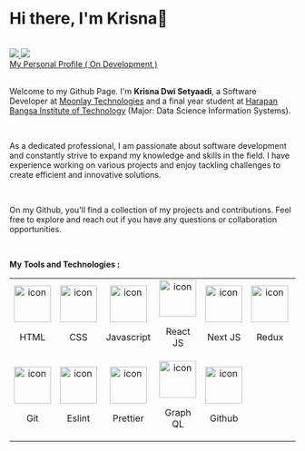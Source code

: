 <h1>Hi there, I'm Krisna👋</h1>
<br/>
<div align="justify">
    <a href="https://www.instagram.com/krisnasetyadii/">
        <img src="https://img.shields.io/badge/Instagram-%23E4405F.svg?style=for-the-badge&logo=Instagram&logoColor=white">
    </a>
    <a href="https://www.linkedin.com/in/krisnadwisetyaadi/">
        <img src="https://img.shields.io/badge/Linkedin-%231DA1F2.svg?style=for-the-badge&logo=Linkedin&logoColor=white" />
    </a>
</div>
<div>
    <a href="https://krisnadwisetyaadi.vercel.app/">
        My Personal Profile ( On Development )
    </a>
</div>
<br/>
<p>Welcome to my Github Page. I'm <b>Krisna Dwi Setyaadi</b>, a Software Developer at <a href="https://moonlay.com">Moonlay Technologies</a> and a final year student at <a href="https://www.ithb.ac.id">Harapan Bangsa Institute of Technology</a> (Major: Data Science Information Systems).</p>

<br/>
<p>As a dedicated professional, I am passionate about software development and constantly strive to expand my knowledge and skills in the field. I have experience working on various projects and enjoy tackling challenges to create efficient and innovative solutions.</p>
<br/>
<p>On my Github, you'll find a collection of my projects and contributions. Feel free to explore and reach out if you have any questions or collaboration opportunities.</p>
<br/>

**My Tools and Technologies :**

<table>
    <tr>
        <td align="center" width="96">
            <img src="https://skillicons.dev/icons?i=html&theme=light" alt="icon" width="65" height="65" />
            <p>HTML</p>
        </td>
        <td align="center" width="96">
            <img src="https://skillicons.dev/icons?i=css&theme=light" alt="icon" width="65" height="65" />
            <p>CSS</p>
        </td>
        <td align="center" width="96">
            <img src="https://techstack-generator.vercel.app/js-icon.svg" alt="icon" width="65" height="65" />
            <p>Javascript</p>
        </td>
        <td align="center" width="96">
            <img src="https://techstack-generator.vercel.app/react-icon.svg" alt="icon" width="65" height="65" />
            <p>React JS</p>
        </td>
        <td align="center" width="96">
            <img src="https://skillicons.dev/icons?i=nextjs&theme=light" alt="icon" width="65" height="65" />
            <p>Next JS</p>
        </td>
        <td align="center" width="96">
            <img src="https://techstack-generator.vercel.app/redux-icon.svg" alt="icon" width="65" height="65" />
            <p>Redux</p>
        </td>
        <td align="center" width="96">
            <img src="https://techstack-generator.vercel.app/restapi-icon.svg" alt="icon" width="65" height="65" />
            <p>REST API</p>
        </td>
        <td align="center" width="96">
            <img src="https://skillicons.dev/icons?i=nodejs&theme=light" alt="icon" width="65" height="65" />
            <p>Node JS</p>
        </td>
    </tr>
    <tr>
        <td align="center" width="96">
            <img src="https://skillicons.dev/icons?i=git&theme=light" alt="icon" width="65" height="65" />
            <p>Git</p>
        </td>
        <td align="center" width="96">
            <img src="https://techstack-generator.vercel.app/eslint-icon.svg" alt="icon" width="65" height="65" />
            <p>Eslint</p>
        </td>
        <td  align="center" width="96">
            <img src="https://techstack-generator.vercel.app/prettier-icon.svg" alt="icon" width="65" height="65" />
            <p>Prettier</p>
        </td>
        <td align="center" width="96">
            <img src="https://techstack-generator.vercel.app/graphql-icon.svg" alt="icon" width="65" height="65" />
            <p>Graph QL</p>
        </td>
        <td align="center" width="96">
        <img src="https://techstack-generator.vercel.app/github-icon.svg" alt="icon" width="65" height="65" />
            <p>Github</p>
        </td>
    </tr>
</table>

